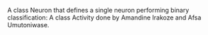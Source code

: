 A class Neuron that defines a single neuron performing binary classification:
A class Activity done by Amandine Irakoze and Afsa Umutoniwase.
